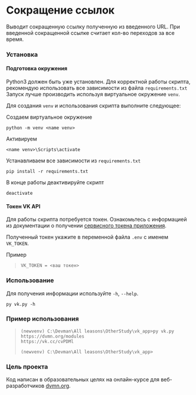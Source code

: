 # Сокращение ссылок #

Выводит сокращенную ссылку полученную из введенного URL.
При введенной сокращенной ссылке считает кол-во переходов за все время.


### Установка ###


#### Подготовка окружения

Python3 должен быть уже установлен.
Для корректной работы скрипта, рекомендую использовать все зависимости из файла `requirements.txt`
Запуск лучше производить используя виртуальное окружение `venv`.

Для создания `venv` и использования скрипта выполните следующее:


Создаем виртуальное окружение
```
python -m venv <name venv>
```

Активируем
```
<name venv>\Scripts\activate
```

Устанавливаем все зависимости из `requirements.txt`
```
pip install -r requirements.txt
```
В конце работы деактивируйте скрипт
```
deactivate
```

#### Токен VK API

Для работы скрипта потребуется токен. Ознакомьтесь с информацией из документации о получении [сервисного токена приложения](https://id.vk.com/about/business/go/docs/ru/vkid/latest/vk-id/connection/tokens/service-token).


Полученный токен укажите в переменной файла `.env` с именем `VK_TOKEN`.

Пример
>```env
>VK_TOKEN = <ваш токен>
>```


### Использование ###

Для получения информации используйте `-h`, `--help`.
```
py vk.py -h
```


### Пример использования ###
>```
>(newvenv) C:\Devman\All leasons\OtherStudy\vk_app>py vk.py https://dvmn.org/modules
>https://vk.cc/cvPDMl
>
>(newvenv) C:\Devman\All leasons\OtherStudy\vk_app>
>```

### Цель проекта
Код написан в образовательных целях на онлайн-курсе для веб-разработчиков [dvmn.org](https://dvmn.org/).